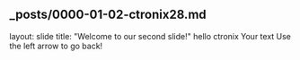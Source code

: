 _posts/0000-01-02-ctronix28.md
---
layout: slide
title: "Welcome to our second slide!"
hello ctronix
Your text
Use the left arrow to go back!
